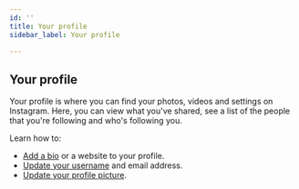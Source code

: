 ```yaml
---
id: ''
title: Your profile
sidebar_label: Your profile

---
```

## Your profile 

Your profile is where you can find your photos, videos and settings on Instagram. Here, you can view what you've shared, see a list of the people that you're following and who's following you.

Learn how to:

* [Add a bio](https://help.instagram.com/362497417173378?helpref=about_content) or a website to your profile.
* [Update your username](https://help.instagram.com/583107688369069?helpref=about_content) and email address.
* [Update your profile picture](https://help.instagram.com/557544397610546?helpref=about_content).
